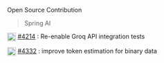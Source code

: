 Open Source Contribution

> Spring AI

<img src="https://github.com/user-attachments/assets/8d59859a-84c9-4af2-9125-128badaf1477" width="20" height="20" style="vertical-align:middle;" /> [#4214](https://github.com/spring-projects/spring-ai/pull/4214) : Re-enable Groq API integration tests

<img src="https://github.com/user-attachments/assets/8d59859a-84c9-4af2-9125-128badaf1477" width="20" height="20" style="vertical-align:middle;" /> [#4332](https://github.com/spring-projects/spring-ai/pull/4332)
: improve token estimation for binary data
